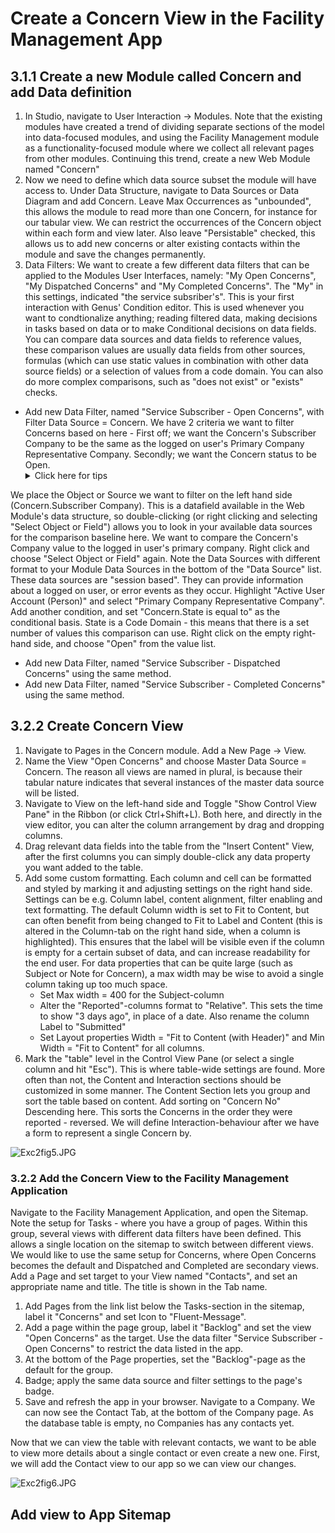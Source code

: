 # Create a Concern View in the Facility Management App


## 3.1.1 Create a new Module called Concern and add Data definition
1. In Studio, navigate to User Interaction -> Modules. Note that the existing modules have created a trend of dividing separate sections of the model into data-focused modules, and using the Facility Management module as a functionality-focused module where we collect all relevant pages from other modules. Continuing this trend, create a new Web Module named "Concern"
2. Now we need to define which data source subset the module will have access to. Under Data Structure, navigate to Data Sources or Data Diagram and add Concern. Leave Max Occurrences as "unbounded", this allows the module to read more than one Concern, for instance for our tabular view. We can restrict the occurrences of the Concern object within each form and view later. Also leave "Persistable" checked, this allows us to add new concerns or alter existing contacts within the module and save the changes permanently.
3. Data Filters: We want to create a few different data filters that can be applied to the Modules User Interfaces, namely: "My Open Concerns", "My Dispatched Concerns" and "My Completed Concerns". The "My" in this settings, indicated "the service subsriber's". This is your first interaction with Genus' Condition editor. This is used whenever you want to condtionalize anything; reading filtered data, making decisions in tasks based on data or to make Conditional decisions on data fields. You can compare data sources and data fields to reference values, these comparison values are usually data fields from other sources, formulas (which can use static values in combination with other data source fields) or a selection of values from a code domain. You can also do more complex comparisons, such as "does not exist" or "exists" checks.

  * Add new Data Filter, named "Service Subscriber - Open Concerns", with Filter Data Source = Concern.  We have 2 criteria we want to filter Concerns based on here - First off; we want the Concern's Subscriber Company to be the same as the logged on user's Primary Company Representative Company. Secondly; we want the Concern status to be Open.
      <details>
        <summary> Click here for tips </summary>

  We place the Object or Source we want to filter on the left hand side (Concern.Subscriber Company). This is a datafield available in the Web Module's data structure, so double-clicking (or right clicking and selecting "Select Object or Field") allows you to look in your available data sources for the comparison baseline here. We want to compare the Concern's Company value to the logged in user's primary company. Right click and choose "Select Object or Field" again. Note the Data Sources with different format to your Module Data Sources in the bottom of the "Data Source" list. These data sources are "session based". They can provide information about a logged on user, or error events as they occur. Highlight "Active User Account (Person)" and select "Primary Company Representative Company".
  Add another condition, and set "Concern.State is equal to" as the conditional basis. State is a Code Domain - this means that there is a set number of values this comparison can use. Right click on the empty right-hand side, and choose "Open" from the value list.
      </details>

  * Add new Data Filter, named "Service Subscriber - Dispatched Concerns" using the same method.
  * Add new Data Filter, named "Service Subscriber - Completed Concerns" using the same method.




## 3.2.2 Create Concern View

1. Navigate to Pages in the Concern module. Add a New Page -> View.
2. Name the View "Open Concerns" and choose Master Data Source = Concern. The reason all views are named in plural, is because their tabular nature indicates that several instances of the master data source will be listed.
3. Navigate to View on the left-hand side and Toggle "Show Control View Pane" in the Ribbon (or click Ctrl+Shift+L). Both here, and directly in the view editor, you can alter the column arrangement by drag and dropping columns.
4. Drag relevant data fields into the table from the "Insert Content" View, after the first columns you can simply double-click any data property you want added to the table.
5. Add some custom formatting. Each column and cell can be formatted and styled by marking it and adjusting settings on the right hand side. Settings can be e.g. Column label, content alignment, filter enabling and text formatting. The default Column width is set to Fit to Content, but can often benefit from being changed to Fit to Label and Content (this is altered in the Column-tab on the right hand side, when a column is highlighted). This ensures that the label will be visible even if the column is empty for a certain subset of data, and can increase readability for the end user. For data properties that can be quite large (such as Subject or Note for Concern), a max width may be wise to avoid a single column taking up too much space.
    * Set Max width = 400 for the Subject-column
    * Alter the "Reported"-columns format to "Relative". This sets the time to show "3 days ago", in place of a date. Also rename the column Label to "Submitted"
    * Set Layout properties Width = "Fit to Content (with Header)" and Min Width = "Fit to Content" for all columns.
6. Mark the "table" level in the Control View Pane (or select a single column and hit "Esc"). This is where table-wide settings are found. More often than not, the Content and Interaction sections should be customized in some manner. The Content Section lets you group and sort the table based on content. Add sorting on "Concern No" Descending here. This sorts the Concerns in the order they were reported - reversed. We will define Interaction-behaviour after we have a form to represent a single Concern by.

  ![Exc2fig5.JPG](media/Exc2fig5.JPG)

### 3.2.2 Add the Concern View to the Facility Management Application
Navigate to the Facility Management Application, and open the Sitemap. Note the setup for Tasks - where you have a group of pages. Within this group, several views with different data filters have been defined. This allows a single location on the sitemap to switch between different views. We would like to use the same setup for Concerns, where Open Concerns becomes the default and Dispatched and Completed are secondary views.
Add a Page and set target to your View named "Contacts", and set an appropriate name and title. The title is shown in the Tab name.

1. Add Pages from the link list below the Tasks-section in the sitemap, label it "Concerns" and set Icon to "Fluent-Message".
2. Add a page within the page group, label it "Backlog" and set the view "Open Concerns" as the target. Use the data filter "Service Subscriber - Open Concerns" to restrict the data listed in the app.
3. At the bottom of the Page properties, set the "Backlog"-page as the default for the group.
4. Badge; apply the same data source and filter settings to the page's badge.
5. Save and refresh the app in your browser. Navigate to a Company. We can now see the Contact Tab, at the bottom of the Company page. As the database table is empty, no Companies has any contacts yet.

Now that we can view the table with relevant contacts, we want to be able to view more details about a single contact or even create a new one. First, we will add the Contact view to our app so we can view our changes.

  ![Exc2fig6.JPG](media/Exc2fig6.JPG)






## Add view to App Sitemap
